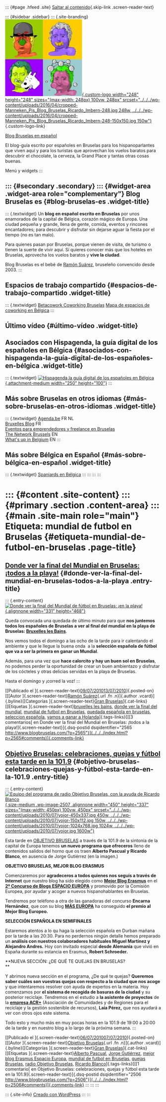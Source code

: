 ::: {#page .hfeed .site}
[Saltar al contenido](index.html#content){.skip-link
.screen-reader-text}

::: {#sidebar .sidebar}
::: {.site-branding}
[![](../../../wp-content/uploads/2016/04/cropped-Manneken_Pis_Blog_Bruselas_Ricardo_Imbern-248.jpg){.custom-logo
width="248" height="248" sizes="(max-width: 248px) 100vw, 248px"
srcset="../../../wp-content/uploads/2016/04/cropped-Manneken_Pis_Blog_Bruselas_Ricardo_Imbern-248.jpg 248w, ../../../wp-content/uploads/2016/04/cropped-Manneken_Pis_Blog_Bruselas_Ricardo_Imbern-248-150x150.jpg 150w"}](../../../index.html){.custom-logo-link}

[Blog Bruselas en español](../../../index.html)

El blog-guía escrito por españoles en Bruselas para los hispanoparlantes
que viven aquí y para los turistas que aprovechan los vuelos baratos
para descubrir el chocolate, la cerveza, la Grand Place y tantas otras
cosas buenas.

Menú y widgets
:::

::: {#secondary .secondary}
::: {#widget-area .widget-area role="complementary"}
Blog Bruselas es {#blog-bruselas-es .widget-title}
----------------

::: {.textwidget}
Un **blog en español escrito en Bruselas** por unos enamorados de la
capital de Bélgica, corazón mágico de Europa. Una ciudad pequeña y
grande, llena de gente, comida, eventos y rincones encantadores; para
descubrir y disfrutar sin dejarse aguar la fiesta por el tiempo (no es
tan malo).

Para quienes pasan por Bruselas, porque vienen de visita, de turismo o
tienen la suerte de vivir aquí. Sí quieres conocer más que los hoteles
en Bruselas, aprovecha los vuelos baratos y **vive la ciudad**.

Blog Bruselas es el bebé de [Ramón Suárez](http://www.ramonsuarez.com),
bruseleño convencido desde 2003.
:::

Espacios de trabajo compartido {#espacios-de-trabajo-compartido .widget-title}
------------------------------

::: {.textwidget}
[Betacowork Coworking Bruselas](http://www.betacowork.com) [Mapa de
espacios de coworking en Bélgica](http://coworkingbelgium.com)
:::

Último vídeo {#último-vídeo .widget-title}
------------

Asociados con Hispagenda, la guía digital de los españoles en Bélgica {#asociados-con-hispagenda-la-guía-digital-de-los-españoles-en-bélgica .widget-title}
---------------------------------------------------------------------

::: {.textwidget}
[![Hispagenda,la guía digital de los españoles en
Bélgica](../../../wp-content/uploads/2010/04/Hispagenda-250px.gif "Hispagenda, la guía digital de los españoles en Bélgica"){.attachment-medium
width="250" height="100"}](http://www.hispagenda.com)
:::

Más sobre Bruselas en otros idiomas {#más-sobre-bruselas-en-otros-idiomas .widget-title}
-----------------------------------

::: {.textwidget}
[Agenda.be](http://www.agenda.be) FR NL\
[Bruxelles Blog](http://www.bxlblog.be/) FR\
[Eventos para emprendedores y freelance en
Bruselas](http://www.betacowork.com/events/)\
[The Network
Brussels](http://groups.yahoo.com/group/TheNetworkBrussels/) EN\
[What\'s up in Belgium](http://www.whatsupin.be/) EN
:::

Más sobre Bélgica en Español {#más-sobre-bélgica-en-español .widget-title}
----------------------------

::: {.textwidget}
[Spaniards en Bélgica](http://www.spaniards.es/paises/belgica)
:::
:::
:::
:::

::: {#content .site-content}
::: {#primary .section .content-area}
::: {#main .site-main role="main"}
Etiqueta: mundial de futbol en Bruselas {#etiqueta-mundial-de-futbol-en-bruselas .page-title}
=======================================

[Donde ver la final del Mundial en Bruselas: ¡todos a la playa!](../../../index.html?p=2565) {#donde-ver-la-final-del-mundial-en-bruselas-todos-a-la-playa .entry-title}
--------------------------------------------------------------------------------------------

::: {.entry-content}
[](http://www.bruxelleslesbains.be/2010/wp-content/uploads/2010/07/worldcupfinale-blb.jpg)[![Donde
ver la final del Mundial de fútbol en Bruselas: ¡en la
playa!](http://www.bruxelleslesbains.be/2010/wp-content/uploads/2010/07/worldcupfinale-blb.jpg "Donde ver la final del Mundial de fútbol en Bruselas: ¡en la playa!"){.alignnone
width="331" height="468"}](http://www.bruxelleslesbains.be/2010/)

Queda convocada una quedada de último minuto para que **nos juntemos
todos los españoles de Bruselas a ver al final del mundial en la playa
de Bruselas: [Bruxelles les
Bains](http://www.blogbruselas.com/2010/07/vuelve-la-playa-a-bruselas.html "La playa de Bruselas: Bruxelles les Bains")**.

Nos vemos todos el domingo a las ocho de la tarde para ir calentando el
ambiente y que le llegue la buena onda  a la **selección española de
fútbol que va a ser la primera en ganar un Mundial**.

Además, para una vez que **hace calorcito y hay un buen sol en
Bruselas**, no podemos perder la oportunidad de crear un buen ambientazo
y disfrutar de los cócteles y otras delicias servidas en la playa de
Bruselas.

Hasta el domingo y ¡corred la voz!
:::

[[Publicado el
]{.screen-reader-text}[09/07/201013/07/2010](../../../index.html?p=2565)]{.posted-on}[[[Autor
]{.screen-reader-text}[Ramón
Suárez](../../2010/04/30/index.html?author=2){.url .fn .n}]{.author
.vcard}]{.byline}[[Categorías ]{.screen-reader-text}[Gran
Bruselas](../../category/gran-bruselas/index.html)]{.cat-links}[[Etiquetas
]{.screen-reader-text}[bruxelles les
bains](../bruxelles-les-bains/index.html), [donde ver la final del
mundial](../donde-ver-la-final-del-mundial/index.html), [mundial de
futbol en Bruselas](index.html), [quedada española en
bruselas](../quedada-espanola-en-bruselas/index.html), [seleccion
española](../seleccion-espanola/index.html), [vamos a ganar a
Holanda](../vamos-a-ganar-a-holanda/index.html)]{.tags-links}[[[3
comentarios[ en Donde ver la final del Mundial en Bruselas: ¡todos a la
playa!]{.screen-reader-text}]{.dsq-postid
dsqidentifier="2565 http://www.blogbruselas.com/?p=2565"}](../../../index.html?p=2565#comments)]{.comments-link}

[Objetivo Bruselas: celebraciones, quejas y fútbol esta tarde en la 101.9](../../../index.html?p=2506) {#objetivo-bruselas-celebraciones-quejas-y-fútbol-esta-tarde-en-la-101.9 .entry-title}
------------------------------------------------------------------------------------------------------

::: {.entry-content}
[![Equipo del programa de radio Objetivo Bruselas, con la ayuda de
Ricardo
Blanco](../../../wp-content/uploads/2010/07/yojor-450x337.jpg "Equipo del programa de radio Objetivo Bruselas, con la ayuda de Ricardo Blanco"){.size-medium
.wp-image-2507 .alignnone width="450" height="337"
sizes="(max-width: 450px) 100vw, 450px"
srcset="../../../wp-content/uploads/2010/07/yojor-450x337.jpg 450w, ../../../wp-content/uploads/2010/07/yojor-150x112.jpg 150w, ../../../wp-content/uploads/2010/07/yojor-1024x768.jpg 1024w, ../../../wp-content/uploads/2010/07/yojor.jpg 1600w"}](http://www.blogbruselas.com/2010/07/objetivo-bruselas-celebraciones-quejas-futbol.html/yojor)

Esta tarde en [OBJETIVO BRUSELAS](http://objetivobruselas.blogspot.com)
a través de la 101.9 de la sintonía de la capital de Europa tenemos **un
nuevo programa que ofreceros** lleno de contenidos salidos del horno que
os traen **Alberto Pascual y Ricardo Blanco**, en ausencia de Jorge
Gutiérrez (en la imagen.)

**OBJETIVO BRUSELAS, MEJOR BLOG ERASMUS**

Comenzaremos por **agradeceros a todos quienes nos seguís a través de
Internet** que nuestro blog ha sido elegido como [**Mejor Blog
Erasmus**](http://objetivobruselas.blogspot.com/2010/07/objetivo-bruselas-mejor-blog-erasmus.html)
en el **[2º Concurso de Blogs ESPACIO
EUROPA](http://www.espacioeuropa.eu/blog-eu/ganadores-del-ii-concurso-de-blogs-espacio-europa-2010/)**
y promovido por la Comisión Europea, por ayudar y acoger a nuevos
hispanohablantes en Bruselas.

Tendremos por teléfono a otra de las ganadoras del concurso **Encarna
Hernández**, que con su blog [**MÁS
EUROPA**](http://encarnahernandez.wordpress.com/) ha conseguido **el
premio al Mejor Blog Europeo.**

**SELECCIÓN ESPAÑOLA EN SEMIFINALES**

Estaremos atentos a lo qu haga la selección española en Durban mañana
por la tarde a las 20:30. Para no perdernos ningún detalle hemos
preparado un **análisis con nuestros colaboradores habituales Miguel
Martínez y Alejandro Andres.** Hoy con invitado especial **desde
Alemania** que vivió en España durante su estancia en Erasmus, **Robert
Schroeder.**

**NUEVA SECCIÓN: ¿DE QUÉ TE QUEJAS EN BRUSELAS?\
**

Y abrimos nueva sección en el programa, ¿De qué te quejas? **Queremos
saber cuáles son vuestras quejas con respecto a la ciudad que nos
acoge** y que intentaremos resolver con ayuda de expertos en la materia.
Hoy comenzamos por **el sistema de recogida de basuras de la ciudad** y
su posterior reciclaje. Tendremos en el estudio a **la asistente de
proyectos** de la [**empresa
ACR+**](http://www.acrplus.org/default.aspx?lang=es) (Asociación de
Comunidades y de Regiones para el reciclaje y la gestión sostenible de
recursos), **Laia Pérez,** que nos ayudará a ver con otros ojos este
sistema.

Todo esto y mucho más en muy pocas horas en la 101.9 de 19:00 a 20:00 de
la tarde y en nuestro blog a lo largo de la próxima semana.
:::

[[Publicado el
]{.screen-reader-text}[06/07/201007/07/2010](../../../index.html?p=2506)]{.posted-on}[[[Autor
]{.screen-reader-text}[Objetivo
Bruselas](../../author/objetivo-bruselas/index.html){.url .fn
.n}]{.author .vcard}]{.byline}[[Categorías ]{.screen-reader-text}[Gran
Bruselas](../../category/gran-bruselas/index.html)]{.cat-links}[[Etiquetas
]{.screen-reader-text}[Alberto Pascual](../alberto-pascual/index.html),
[Jorge Gutiérrez](../jorge-gutierrez/index.html), [mejor blog Erasmus
Espacio Europa](../mejor-blog-erasmus-espacio-europa/index.html),
[mundial de futbol en Bruselas](index.html), [quejas
Bruselas](../quejas-bruselas/index.html), [radio Objetivo
Bruselas](../radio-objetivo-bruselas/index.html), [Ricardo
Blanco](../ricardo-blanco/index.html)]{.tags-links}[[[1 comentario[ en
Objetivo Bruselas: celebraciones, quejas y fútbol esta tarde en la
101.9]{.screen-reader-text}]{.dsq-postid
dsqidentifier="2506 http://www.blogbruselas.com/?p=2506"}](../../../index.html?p=2506#comments)]{.comments-link}
:::
:::
:::

::: {.site-info}
[Creado con WordPress](https://es.wordpress.org/)
:::
:::
